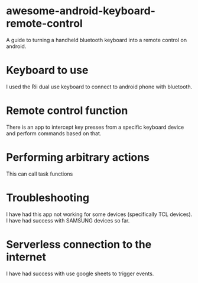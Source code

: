 # awesome-android-keyboard-remote-control
A guide to turning a handheld bluetooth keyboard into a remote control on android.

# Keyboard to use
I used the Rii dual use keyboard to connect to android phone with bluetooth.

# Remote control function
There is an app to intercept key presses from a specific keyboard device and perform commands based on that.

# Performing arbitrary actions
This can call task functions 

# Troubleshooting
I have had this app not working for some devices (specifically TCL devices). I have had success with SAMSUNG devices so far.

# Serverless connection to the internet
I have had success with use google sheets to trigger events.

